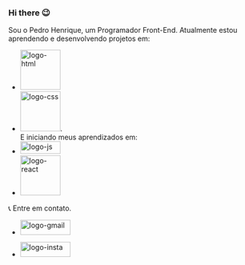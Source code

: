 ### Hi there 😉

Sou o Pedro Henrique, um Programador Front-End. Atualmente estou aprendendo e desenvolvendo projetos em:

  - <img src="https://img.shields.io/badge/HTML5-E34F26?style=for-the-badge&logo=html5&logoColor=white" alt="logo-html" width="80px"/>
  -  <img src="https://img.shields.io/badge/CSS3-1572B6?style=for-the-badge&logo=css3&logoColor=white" alt="logo-css" width="80px"/>.
    <br>
E iniciando meus aprendizados em:
    <br>
  - <img src="https://img.shields.io/badge/JavaScript-F7DF1E?style=for-the-badge&logo=javascript&logoColor=black" alt="logo-js" width="80px" height="25px"/>
  - <img src="https://img.shields.io/badge/React-20232A?style=for-the-badge&logo=react&logoColor=61DAFB" alt="logo-react" width="80px"/>


:telephone_receiver: Entre em contato.

 - <a href="mailto:pedrohenriquemeloferreira306@gmail.com"><img src="https://img.shields.io/badge/Gmail-D14836?style=for-the-badge&logo=gmail&logoColor=white" alt="logo-gmail" width="100px" height="30px" /><a/>

 - <a href="https://www.instagram.com/henriquepedromfo/"><img src="https://img.shields.io/badge/Instagram-E4405F?style=for-the-badge&logo=instagram&logoColor=white" alt="logo-insta" width="100px" height="30px" /><a/>


